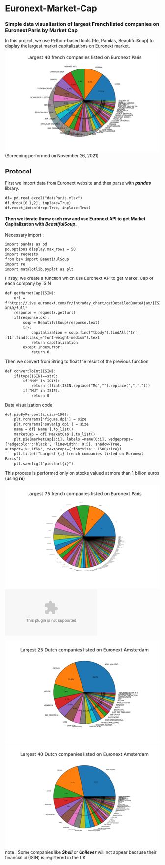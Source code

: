 # Euronext-Market-Cap
### Simple data visualisation of largest French listed companies on Euronext Paris by Market Cap

In this project, we use Python-based tools (Re, Pandas, BeautifulSoup) to display the largest market capitalizations on Euronext market.
![Paris 60 largest Cap](piechart40.png)
(Screening performed on November 26, 2021)

## Protocol
First we import data from Euronext website and then parse with __*pandas*__ library.
```
df= pd.read_excel("dataParis.xlsx")
df.drop([0,1,2], inplace=True)
df.reset_index(drop=True, inplace=True)
```

#### Then we iterate threw each row and use Euronext API to get Market Capitalization with __*BeautifulSoup*__.
Necessary import :
```
import pandas as pd
pd.options.display.max_rows = 50
import requests
from bs4 import BeautifulSoup
import re
import matplotlib.pyplot as plt
```

Firstly, we create a function which use Euronext API to get Market Cap of each company by ISIN
```
def getMarketCap(ISIN):
    url = f"https://live.euronext.com/fr/intraday_chart/getDetailedQuoteAjax/{ISIN}-XPAR/full"
    response = requests.get(url)
    if(response.ok):
        soup = BeautifulSoup(response.text)
        try:
            capitalization = soup.find("tbody").findAll('tr')[11].find(class_="font-weight-medium").text
            return capitalization
        except IndexError:
            return 0
```

Then we convert from String to float the result of the previous function
```
def convertToInt(ISIN):
    if(type(ISIN)==str):
        if("Md" in ISIN):
            return (float(ISIN.replace("Md","").replace(",",".")))
        if("Md" in ISIN):
            return 0
```

Data visualization code
```
def pieByPercent(i,size=150):
    plt.rcParams['figure.dpi'] = size
    plt.rcParams['savefig.dpi'] = size
    name = df['Name'].to_list()
    marketCap = df['MarketCap'].to_list()
    plt.pie(marketCap[0:i], labels =name[0:i], wedgeprops={'edgecolor':'black', 'linewidth': 0.5}, shadow=True, autopct='%1.1f%%', textprops={'fontsize': 1500/size})
    plt.title(f"Largest {i} french companies listed on Euronext Paris")
    plt.savefig(f"piechart{i}")

```

This process is performed only on stocks valued at more than 1 billion euros (using __*re*__)

![Paris 75 largest Cap](paris75.png)
![result table](result.csv)


![Amsterdam 25 largest Cap](amsterdam25.png)
![Amsterdam 60 largest Cap](amsterdam40.png)
note : Some companies like __*Shell*__ or __*Unilever*__ will not appear because their financial id (ISIN) is registered in the UK

